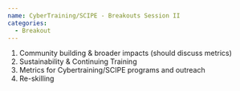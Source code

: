 ```yaml
---
name: CyberTraining/SCIPE - Breakouts Session II
categories:
  - Breakout
---
```


1. Community building & broader impacts (should discuss metrics)
2. Sustainability & Continuing Training
3. Metrics for Cybertraining/SCIPE programs and outreach
4. Re-skilling